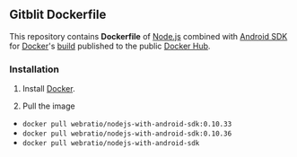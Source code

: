## Gitblit Dockerfile

This repository contains **Dockerfile** of [Node.js](http://nodejs.org/) combined with [Android SDK](https://developer.android.com/sdk/) for [Docker](https://www.docker.com/)'s [build](https://registry.hub.docker.com/u/webratio/android-sdk-with-nodejs/) published to the public [Docker Hub](https://hub.docker.com/).

### Installation

1. Install [Docker](https://www.docker.com/).

2. Pull the image
  * `docker pull webratio/nodejs-with-android-sdk:0.10.33`
  * `docker pull webratio/nodejs-with-android-sdk:0.10.36`
  * `docker pull webratio/nodejs-with-android-sdk`  